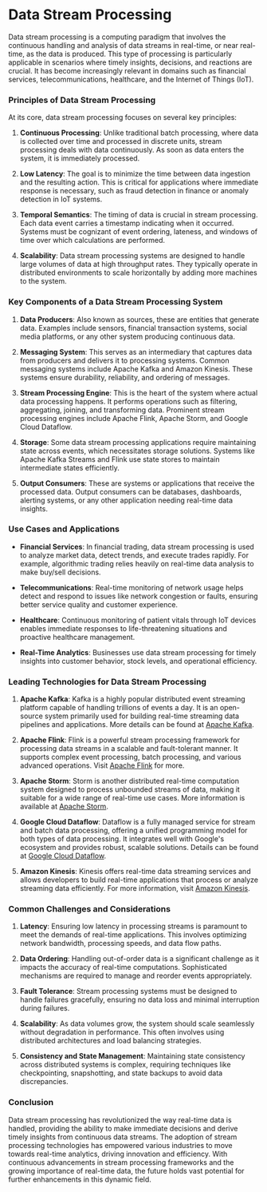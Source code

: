 # Data Stream Processing

Data stream processing is a computing paradigm that involves the continuous handling and analysis of data streams in real-time, or near real-time, as the data is produced. This type of processing is particularly applicable in scenarios where timely insights, decisions, and reactions are crucial. It has become increasingly relevant in domains such as financial services, telecommunications, healthcare, and the Internet of Things (IoT).

### Principles of Data Stream Processing

At its core, data stream processing focuses on several key principles:

1. **Continuous Processing**: Unlike traditional batch processing, where data is collected over time and processed in discrete units, stream processing deals with data continuously. As soon as data enters the system, it is immediately processed.
  
2. **Low Latency**: The goal is to minimize the time between data ingestion and the resulting action. This is critical for applications where immediate response is necessary, such as fraud detection in finance or anomaly detection in IoT systems.
  
3. **Temporal Semantics**: The timing of data is crucial in stream processing. Each data event carries a timestamp indicating when it occurred. Systems must be cognizant of event ordering, lateness, and windows of time over which calculations are performed.
  
4. **Scalability**: Data stream processing systems are designed to handle large volumes of data at high throughput rates. They typically operate in distributed environments to scale horizontally by adding more machines to the system.

### Key Components of a Data Stream Processing System

1. **Data Producers**: Also known as sources, these are entities that generate data. Examples include sensors, financial transaction systems, social media platforms, or any other system producing continuous data.
  
2. **Messaging System**: This serves as an intermediary that captures data from producers and delivers it to processing systems. Common messaging systems include Apache Kafka and Amazon Kinesis. These systems ensure durability, reliability, and ordering of messages.

3. **Stream Processing Engine**: This is the heart of the system where actual data processing happens. It performs operations such as filtering, aggregating, joining, and transforming data. Prominent stream processing engines include Apache Flink, Apache Storm, and Google Cloud Dataflow.
  
4. **Storage**: Some data stream processing applications require maintaining state across events, which necessitates storage solutions. Systems like Apache Kafka Streams and Flink use state stores to maintain intermediate states efficiently.

5. **Output Consumers**: These are systems or applications that receive the processed data. Output consumers can be databases, dashboards, alerting systems, or any other application needing real-time data insights.

### Use Cases and Applications

* **Financial Services**: In financial trading, data stream processing is used to analyze market data, detect trends, and execute trades rapidly. For example, algorithmic trading relies heavily on real-time data analysis to make buy/sell decisions.

* **Telecommunications**: Real-time monitoring of network usage helps detect and respond to issues like network congestion or faults, ensuring better service quality and customer experience.

* **Healthcare**: Continuous monitoring of patient vitals through IoT devices enables immediate responses to life-threatening situations and proactive healthcare management.

* **Real-Time Analytics**: Businesses use data stream processing for timely insights into customer behavior, stock levels, and operational efficiency.

### Leading Technologies for Data Stream Processing

1. **Apache Kafka**: Kafka is a highly popular distributed event streaming platform capable of handling trillions of events a day. It is an open-source system primarily used for building real-time streaming data pipelines and applications. More details can be found at [Apache Kafka](https://kafka.apache.org/).

2. **Apache Flink**: Flink is a powerful stream processing framework for processing data streams in a scalable and fault-tolerant manner. It supports complex event processing, batch processing, and various advanced operations. Visit [Apache Flink](https://flink.apache.org/) for more.

3. **Apache Storm**: Storm is another distributed real-time computation system designed to process unbounded streams of data, making it suitable for a wide range of real-time use cases. More information is available at [Apache Storm](https://storm.apache.org/).

4. **Google Cloud Dataflow**: Dataflow is a fully managed service for stream and batch data processing, offering a unified programming model for both types of data processing. It integrates well with Google's ecosystem and provides robust, scalable solutions. Details can be found at [Google Cloud Dataflow](https://cloud.google.com/dataflow).

5. **Amazon Kinesis**: Kinesis offers real-time data streaming services and allows developers to build real-time applications that process or analyze streaming data efficiently. For more information, visit [Amazon Kinesis](https://aws.amazon.com/kinesis/).

### Common Challenges and Considerations

1. **Latency**: Ensuring low latency in processing streams is paramount to meet the demands of real-time applications. This involves optimizing network bandwidth, processing speeds, and data flow paths.

2. **Data Ordering**: Handling out-of-order data is a significant challenge as it impacts the accuracy of real-time computations. Sophisticated mechanisms are required to manage and reorder events appropriately.

3. **Fault Tolerance**: Stream processing systems must be designed to handle failures gracefully, ensuring no data loss and minimal interruption during failures.

4. **Scalability**: As data volumes grow, the system should scale seamlessly without degradation in performance. This often involves using distributed architectures and load balancing strategies.

5. **Consistency and State Management**: Maintaining state consistency across distributed systems is complex, requiring techniques like checkpointing, snapshotting, and state backups to avoid data discrepancies.

### Conclusion

Data stream processing has revolutionized the way real-time data is handled, providing the ability to make immediate decisions and derive timely insights from continuous data streams. The adoption of stream processing technologies has empowered various industries to move towards real-time analytics, driving innovation and efficiency. With continuous advancements in stream processing frameworks and the growing importance of real-time data, the future holds vast potential for further enhancements in this dynamic field.
